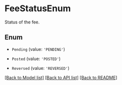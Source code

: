 # FeeStatusEnum

Status of the fee.

## Enum

* `Pending` (value: `'PENDING'`)

* `Posted` (value: `'POSTED'`)

* `Reversed` (value: `'REVERSED'`)

[[Back to Model list]](../README.md#documentation-for-models) [[Back to API list]](../README.md#documentation-for-api-endpoints) [[Back to README]](../README.md)
